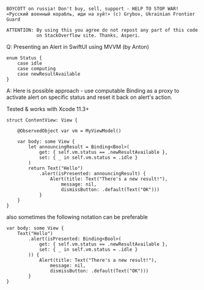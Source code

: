 ```
BOYCOTT on russia! Don't buy, sell, support - HELP TO STOP WAR!
«Русский военный корабль, иди на хуй!» (c) Grybov, Ukrainian Frontier Guard

ATTENTION: By using this you agree do not repost any part of this code
           on StackOverflow site. Thanks, Asperi.
```

Q: Presenting an Alert in SwiftUI using MVVM (by Anton)

```
enum Status {
    case idle
    case computing
    case newResultAvailable
}
```

A: Here is possible approach - use computable Binding as a proxy
to activate alert on specific status and reset it back on alert's
action.

Tested & works with Xcode 11.3+

    struct ContentView: View {
    
        @ObservedObject var vm = MyViewModel()
    
        var body: some View {
            let announcingResult = Binding<Bool>(
                get: { self.vm.status == .newResultAvailable },
                set: { _ in self.vm.status = .idle }
            )
            return Text("Hello")
                .alert(isPresented: announcingResult) {
                    Alert(title: Text("There's a new result!"),
                        message: nil,
                        dismissButton: .default(Text("OK")))
                }
        }
    }

also sometimes the following notation can be preferable

    var body: some View {
        Text("Hello")
            .alert(isPresented: Binding<Bool>(
                get: { self.vm.status == .newResultAvailable },
                set: { _ in self.vm.status = .idle }
            )) {
                Alert(title: Text("There's a new result!"),
                    message: nil,
                    dismissButton: .default(Text("OK")))
            }
    }

